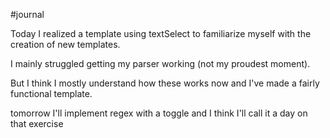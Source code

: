 #journal 

Today I realized a template using textSelect to familiarize myself with the creation of new templates. 

I mainly struggled getting my parser working (not my proudest moment). 

But I think I mostly understand how these works now and I've made a fairly functional template. 

tomorrow I'll implement regex with a toggle and I think I'll call it a day on that exercise